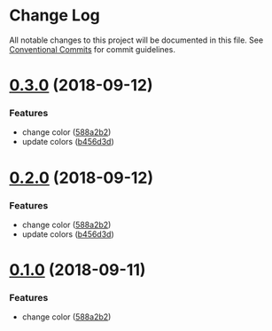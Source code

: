 # Change Log

All notable changes to this project will be documented in this file.
See [Conventional Commits](https://conventionalcommits.org) for commit guidelines.

<a name="0.3.0"></a>
# [0.3.0](https://github.com/batfink/equinor-react-components-dry-run/compare/@equinor-internal/foo@0.0.2...@equinor-internal/foo@0.3.0) (2018-09-12)


### Features

* change color ([588a2b2](https://github.com/batfink/equinor-react-components-dry-run/commit/588a2b2))
* update colors ([b456d3d](https://github.com/batfink/equinor-react-components-dry-run/commit/b456d3d))





<a name="0.2.0"></a>
# [0.2.0](https://github.com/batfink/equinor-react-components-dry-run/compare/@equinor-internal/foo@0.0.2...@equinor-internal/foo@0.2.0) (2018-09-12)


### Features

* change color ([588a2b2](https://github.com/batfink/equinor-react-components-dry-run/commit/588a2b2))
* update colors ([b456d3d](https://github.com/batfink/equinor-react-components-dry-run/commit/b456d3d))





<a name="0.1.0"></a>
# [0.1.0](https://github.com/batfink/equinor-react-components-dry-run/compare/@equinor-internal/foo@0.0.2...@equinor-internal/foo@0.1.0) (2018-09-11)


### Features

* change color ([588a2b2](https://github.com/batfink/equinor-react-components-dry-run/commit/588a2b2))
